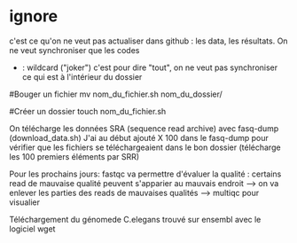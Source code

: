 # ignore
c'est ce qu'on ne veut pas actualiser dans github : les data, les résultats.
On ne veut synchroniser que les codes 
* : wildcard ("joker") c'est pour dire "tout", on ne veut pas synchroniser ce qui est à l'intérieur du dossier

#Bouger un fichier
mv nom_du_fichier.sh nom_du_dossier/

#Créer un dossier
touch nom_du_fichier.sh

On télécharge les données SRA (sequence read archive) avec fasq-dump (download_data.sh)
J'ai au début ajouté X 100 dans le fasq-dump pour vérifier que les fichiers se téléchargeaient dans le bon dossier (télécharge les 100 premiers éléments par SRR)

Pour les prochains jours: fastqc va permettre d'évaluer la qualité : certains read de mauvaise qualité peuvent s'apparier au mauvais endroit
--> on va enlever les parties des reads de mauvaises qualités
--> multiqc pour visualier

Téléchargement du génomede C.elegans trouvé sur ensembl avec le logiciel wget






